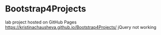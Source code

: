 # Bootstrap4Projects
lab project hosted on GitHub Pages https://kristinachausheva.github.io/Bootstrap4Projects/
jQuery not working
